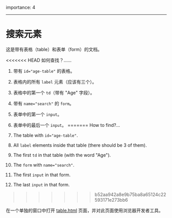 importance: 4

---

# 搜索元素

这是带有表格（table）和表单（form）的文档。

<<<<<<< HEAD
如何查找？……

1. 带有 `id="age-table"` 的表格。
2. 表格内的所有 `label` 元素（应该有三个）。
3. 表格中的第一个 `td`（带有 "Age" 字段）。
4. 带有 `name="search"` 的 `form`。
5. 表单中的第一个 `input`。
6. 表单中的最后一个 `input`。
=======
How to find?...

1. The table with `id="age-table"`.
2. All `label` elements inside that table (there should be 3 of them).
3. The first `td` in that table (with the word "Age").
4. The `form` with `name="search"`.
5. The first `input` in that form.
6. The last `input` in that form.
>>>>>>> b52aa942a8e9b75ba8a65124c22593171e273bb6

在一个单独的窗口中打开 [table.html](table.html) 页面，并对此页面使用浏览器开发者工具。
